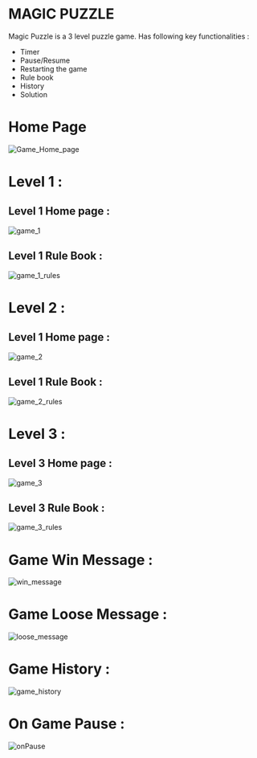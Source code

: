 # MAGIC PUZZLE 

Magic Puzzle is a 3 level puzzle game. Has following key functionalities :

- Timer
- Pause/Resume
- Restarting the game
- Rule book
- History
- Solution

# Home Page

![Game_Home_page](https://user-images.githubusercontent.com/91714626/193652862-d81dfe22-437e-4d5a-a35d-a4445f6d26f6.PNG)

# Level 1 :

## Level 1 Home page :

![game_1](https://user-images.githubusercontent.com/91714626/193655144-6bc011c9-d9c0-49fd-9bd3-32839e4e17c9.PNG)

## Level 1 Rule Book :

![game_1_rules](https://user-images.githubusercontent.com/91714626/193655493-866eca91-0cb0-4f18-9c0d-11616f518de2.PNG)

# Level 2 :

## Level 1 Home page :

![game_2](https://user-images.githubusercontent.com/91714626/193656837-79a9c06d-d0b5-483e-8b44-308365000c02.PNG)

## Level 1 Rule Book :

![game_2_rules](https://user-images.githubusercontent.com/91714626/193657418-9d132150-8f16-4297-8f83-2ac8b6d5ba72.PNG)

# Level 3 :

## Level 3 Home page :

![game_3](https://user-images.githubusercontent.com/91714626/193657945-719eaa4f-67c5-4e8c-b6ef-f01c4244a137.PNG)

## Level 3 Rule Book :

![game_3_rules](https://user-images.githubusercontent.com/91714626/193658021-dd1ade82-9801-4f8a-968b-fde786be7661.PNG)

# Game Win Message :

![win_message](https://user-images.githubusercontent.com/91714626/193660605-380fb8c4-153b-4625-aa43-ae7da47e8108.PNG)

# Game Loose Message :

![loose_message](https://user-images.githubusercontent.com/91714626/193660673-6cb9fbd6-7104-4b8a-afe6-56335047c201.PNG)

# Game History :

![game_history](https://user-images.githubusercontent.com/91714626/193678724-fd6f94ed-795c-49b9-aa89-a2c88a6c6eb2.PNG)

# On Game Pause :

![onPause](https://user-images.githubusercontent.com/91714626/193679935-86c9053d-8a21-41fe-b13f-f95b1c3634da.PNG)
















